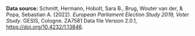 __Data source:__ Schmitt, Hermann, Hobolt, Sara B., Brug, Wouter van der, & Popa, Sebastian A. (2022). _European Parliament Election Study 2019, Voter Study_. GESIS, Cologne. ZA7581 Data file Version 2.0.1, <https://doi.org/10.4232/1.13846>.

